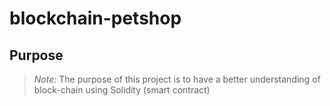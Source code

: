 # blockchain-petshop

## Purpose

> *Note:* The purpose of this project is to have a better understanding of block-chain using Solidity (smart contract)
